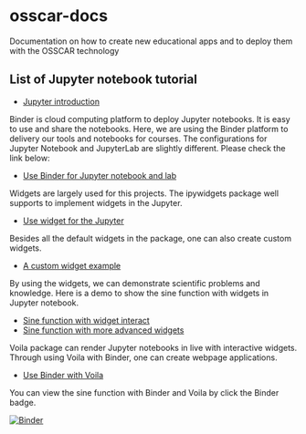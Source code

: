 # osscar-docs
Documentation on how to create new educational apps and to deploy them with the OSSCAR technology

## List of Jupyter notebook tutorial

* [Jupyter introduction](./notebooks/Jupyter_introdcution.ipynb)

Binder is cloud computing platform to deploy Jupyter notebooks. It is easy to use and share the notebooks. Here, we are using the Binder platform to delivery our tools and notebooks for courses. The configurations for Jupyter Notebook and JupyterLab are slightly different. Please check the link below:  

* [Use Binder for Jupyter notebook and lab](./notebooks/Binder_tutorial.ipynb)

Widgets are largely used for this projects. The ipywidgets package well supports to implement widgets in the Jupyter.

* [Use widget for the Jupyter](./notebooks/Use_widgets.ipynb)

Besides all the default widgets in the package, one can also create custom widgets.

* [A custom widget example](./notebooks/Custom_widget_example.ipynb)

By using the widgets, we can demonstrate scientific problems and knowledge. Here is a demo to show the sine function with widgets in Jupyter notebook.

* [Sine function with widget interact](./notebooks/Sine_function_a.ipynb)
* [Sine function with more advanced widgets](./notebooks/Sine_function_b.ipynb)

Voila package can render Jupyter notebooks in live with interactive widgets. Through using Voila with Binder, one can create webpage applications.

* [Use Binder with Voila](./notebooks/Binder_voila.ipynb)

You can view the sine function with Binder and Voila by click the Binder badge.

[![Binder](https://mybinder.org/badge_logo.svg)](https://mybinder.org/v2/gh/dou-du/osscar-docs/master?urlpath=%2Fvoila%2Frender%2Fnotebooks%2FSine_function_b.ipynb)
